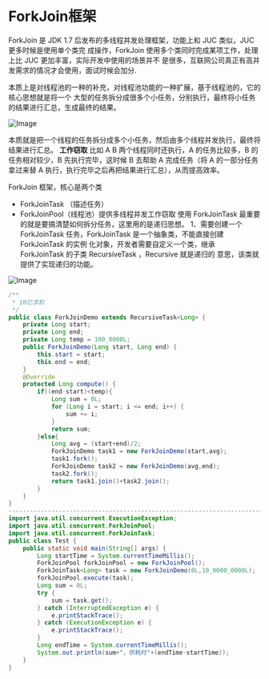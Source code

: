 # ForkJoin框架
ForkJoin 是 JDK 1.7 后发布的多线程并发处理框架，功能上和 JUC 类似，JUC 更多时候是使⽤单个类完
成操作，ForkJoin 使⽤多个类同时完成某项⼯作，处理上⽐ JUC 更加丰富，实际开发中使⽤的场景并不
是很多，互联⽹公司真正有⾼并发需求的情况才会使⽤，⾯试时候会加分. 

本质上是对线程池的⼀种的补充，对线程池功能的⼀种扩展，基于线程池的，它的核⼼思想就是将⼀个
⼤型的任务拆分成很多个⼩任务，分别执⾏，最终将⼩任务的结果进⾏汇总，⽣成最终的结果。

![Image](E:\学习/medley/resources/rkBfTWgHt_ryoY6-xSY.png)

本质就是把⼀个线程的任务拆分成多个⼩任务，然后由多个线程并发执⾏，最终将结果进⾏汇总。
**工作窃取**
⽐如 A B 两个线程同时还执⾏，A 的任务⽐较多，B 的任务相对较少，B 先执⾏完毕，这时候 B 去帮助
A 完成任务（将 A 的⼀部分任务拿过来替 A 执⾏，执⾏完毕之后再把结果进⾏汇总），从⽽提⾼效率。

ForkJoin 框架，核⼼是两个类
- ForkJoinTask （描述任务）
- ForkJoinPool（线程池）提供多线程并发⼯作窃取
使⽤ ForkJoinTask 最重要的就是要搞清楚如何拆分任务，这⾥⽤的是递归思想。
1、需要创建⼀个 ForkJoinTask 任务，ForkJoinTask 是⼀个抽象类，不能直接创建 ForkJoinTask 的实例
化对象，开发者需要⾃定义⼀个类，继承 ForkJoinTask 的⼦类 RecursiveTask ，Recursive 就是递归的
意思，该类就提供了实现递归的功能。

![Image](E:\学习/medley/resources/rkBfTWgHt_HyvApZeBY.png)

```java
/**
 * 10亿求和
 */
public class ForkJoinDemo extends RecursiveTask<Long> {
    private Long start;
    private Long end;
    private Long temp = 100_0000L;
    public ForkJoinDemo(Long start, Long end) {
        this.start = start;
        this.end = end;
    }
    @Override
    protected Long compute() {
        if((end-start)<temp){
            Long sum = 0L;
            for (Long i = start; i <= end; i++) {
                sum += i;
            }
            return sum;
        }else{
            Long avg = (start+end)/2;
            ForkJoinDemo task1 = new ForkJoinDemo(start,avg);
            task1.fork();
            ForkJoinDemo task2 = new ForkJoinDemo(avg,end);
            task2.fork();
            return task1.join()+task2.join();
        }
    }
}
---------------------------------------------------------------------------------------
import java.util.concurrent.ExecutionException;
import java.util.concurrent.ForkJoinPool;
import java.util.concurrent.ForkJoinTask;
public class Test {
    public static void main(String[] args) {
        Long startTime = System.currentTimeMillis();
        ForkJoinPool forkJoinPool = new ForkJoinPool();
        ForkJoinTask<Long> task = new ForkJoinDemo(0L,10_0000_0000L);
        forkJoinPool.execute(task);
        Long sum = 0L;
        try {
            sum = task.get();
        } catch (InterruptedException e) {
            e.printStackTrace();
        } catch (ExecutionException e) {
            e.printStackTrace();
        }
        Long endTime = System.currentTimeMillis();
        System.out.println(sum+"，供耗时"+(endTime-startTime));
    }
}
```
